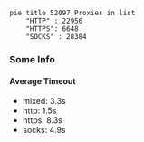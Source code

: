 
```mermaid
pie title 52097 Proxies in list
    "HTTP" : 22956
    "HTTPS": 6648
    "SOCKS" : 28384
```

### Some Info
#### Average Timeout

- mixed: 3.3s
- http: 1.5s
- https: 8.3s
- socks: 4.9s